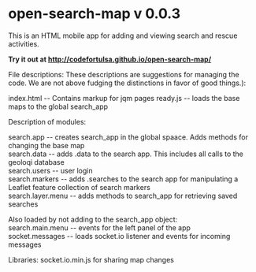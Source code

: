open-search-map v 0.0.3
===============

This is an HTML mobile app for adding and viewing search and rescue activities.

__Try it out at <http://codefortulsa.github.io/open-search-map/>__

File descriptions:
These descriptions are suggestions for managing the code.  We are not above fudging the distinctions in favor of good things.):

index.html  --  Contains markup for jqm pages
ready.js  -- loads the base maps to the global search_app


Description of modules:

search.app  -- creates search_app in the global spaace.  Adds methods for changing the base map  
search.data   -- adds .data to the search app.  This includes all calls to the geoloqi database  
search.users  -- user login  
search.markers -- adds .searches to the search app for manipulating a Leaflet feature collection of search markers  
search.layer.menu -- adds methods to search_app for retrieving saved searches  


Also loaded by not adding to the search_app object:  
search.main.menu -- events for the left panel of the app  
socket.messages -- loads socket.io listener and events for incoming messages  


Libraries:
socket.io.min.js for sharing map changes  

